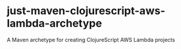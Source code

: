 # just-maven-clojurescript-aws-lambda-archetype
A Maven archetype for creating ClojureScript AWS Lambda projects
